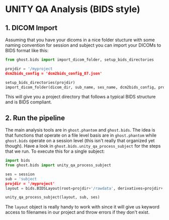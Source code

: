 # UNITY QA Analysis (BIDS style)

## 1. DICOM Import

Assuming that you have your dicoms in a nice folder stucture with some naming convention for session and subject you can import your DICOMs to BIDS format like this:

```python
from ghost.bids import import_dicom_folder, setup_bids_directories

projdir = '/myproject
dcm2bids_config = 'dcm2bids_config_87.json'

setup_bids_directories(projdir)
import_dicom_folder(dicom_dir, sub_name, ses_name, dcm2bids_config, projdir)
```

This will give you a project directory that follows a typical BIDS structure and is BIDS compliant.

## 2. Run the pipeline

The main analysis tools are in `ghost.phantom` and `ghost.bids`. The idea is that functions that operate on a file level basis are in `ghost.phantom` while `ghost.bids` operate on a session level (this isn't really that organized yet though). Have a look in `ghost.bids.unity_qa_process_subject` for the steps that we run. To execute this for a single subject:

```python
import bids
from ghost.bids import unity_qa_process_subject

ses = session
sub = 'subject
projdir = '/myproject'
layout = bids.BIDSLayout(root=projdir+'/rawdata', derivatives=projdir+'/derivatives')

unity_qa_process_subject(layout, sub, ses)
```

The `layout` object is really handy to work with since it will give us keyword access to filenames in our project and throw errors if they don't exist.